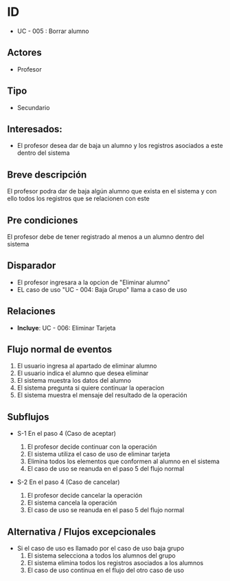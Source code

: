 # ID
- UC - 005 : Borrar alumno
   
## Actores
 * Profesor
    
## Tipo 
 * Secundario
   
## Interesados:
- El profesor desea dar de baja un alumno y los registros asociados a este dentro del sistema
  
## Breve descripción
El profesor podra dar de baja algún alumno que exista en el sistema y con ello todos los registros que se relacionen con este

## Pre condiciones
El profesor debe de tener registrado al menos a un alumno dentro del sistema

## Disparador
- El profesor ingresara a la opcion de "Eliminar alumno" 
- EL  caso de uso "UC - 004: Baja Grupo" llama a caso de uso

## Relaciones
- **Incluye**: UC - 006: Eliminar Tarjeta

## Flujo normal de eventos
1. El usuario ingresa al apartado de eliminar alumno
2. El usuario indica el alumno que desea eliminar
3. El sistema muestra los datos del alumno
4. El sistema pregunta si quiere continuar la operacion
5. El sistema muestra el mensaje del resultado de la operación
   
## Subflujos
- S-1 En el paso 4 (Caso de aceptar)
  1. El profesor decide continuar con la operación
  2. El sistema utiliza el caso de uso de eliminar tarjeta
  3. Elimina todos los elementos que conformen al alumno en el sistema
  4. El caso de uso se reanuda en el paso 5 del flujo normal

- S-2 En el paso 4 (Caso de cancelar)
  1. El profesor decide cancelar la operación
  1. El sistema cancela la operación
  1. El caso de uso se reanuda en el paso 5 del flujo normal

## Alternativa / Flujos excepcionales
- Si el caso de uso es llamado por el caso de uso baja grupo
   1. El sistema selecciona a todos los alumnos del grupo
   2. El sistema elimina todos los registros asociados a los alumnos
   3. El caso de uso continua en el flujo del otro caso de uso
